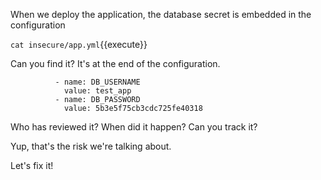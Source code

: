 When we deploy the application, the database secret is embedded in the configuration

`cat insecure/app.yml`{{execute}}

Can you find it? It's at the end of the configuration.
```
          - name: DB_USERNAME
            value: test_app
          - name: DB_PASSWORD
            value: 5b3e5f75cb3cdc725fe40318
```

Who has reviewed it?
When did it happen?
Can you track it?

Yup, that's the risk we're talking about.

Let's fix it!

